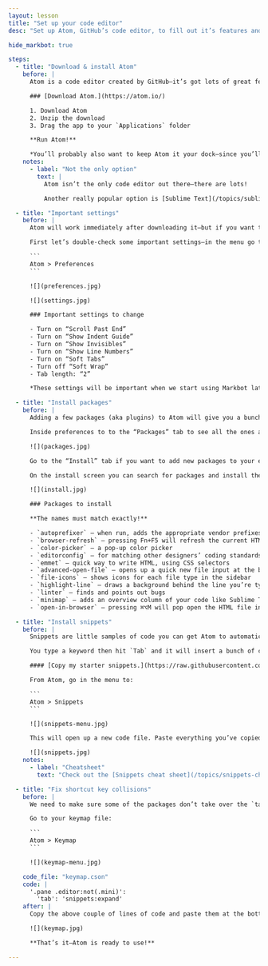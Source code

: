 ```yaml
---
layout: lesson
title: "Set up your code editor"
desc: "Set up Atom, GitHub’s code editor, to fill out it’s features and simplify repetitive tasks."

hide_markbot: true

steps:
  - title: "Download & install Atom"
    before: |
      Atom is a code editor created by GitHub—it’s got lots of great features, the community is really big—and the setup is quick for beginners.

      ### [Download Atom.](https://atom.io/)

      1. Download Atom
      2. Unzip the download
      3. Drag the app to your `Applications` folder

      **Run Atom!**

      *You’ll probably also want to keep Atom it your dock—since you’ll be using it every day.*
    notes:
      - label: "Not the only option"
        text: |
          Atom isn’t the only code editor out there—there are lots!

          Another really popular option is [Sublime Text](/topics/sublime-text/).

  - title: "Important settings"
    before: |
      Atom will work immediately after downloading it—but if you want to get the most out of it, some customization will be needed.

      First let’s double-check some important settings—in the menu go to:

      ```
      Atom > Preferences
      ```

      ![](preferences.jpg)

      ![](settings.jpg)

      ### Important settings to change

      - Turn on “Scroll Past End”
      - Turn on “Show Indent Guide”
      - Turn on “Show Invisibles”
      - Turn on “Show Line Numbers”
      - Turn on “Soft Tabs”
      - Turn off “Soft Wrap”
      - Tab length: “2”

      *These settings will be important when we start using Markbot later—it will check your code for some of these things.*

  - title: "Install packages"
    before: |
      Adding a few packages (aka plugins) to Atom will give you a bunch more convenient features.

      Inside preferences to to the “Packages” tab to see all the ones already installed.

      ![](packages.jpg)

      Go to the “Install” tab if you want to add new packages to your editor.

      On the install screen you can search for packages and install them into Atom.

      ![](install.jpg)

      ### Packages to install

      **The names must match exactly!**

      - `autoprefixer` — when run, adds the appropriate vendor prefixes to all CSS
      - `browser-refresh` — pressing Fn+F5 will refresh the current HTML file in the browser
      - `color-picker` — a pop-up color picker
      - `editorconfig` — for matching other designers’ coding standards
      - `emmet` — quick way to write HTML, using CSS selectors
      - `advanced-open-file` — opens up a quick new file input at the bottom of the screen, ⌘⌥N
      - `file-icons` — shows icons for each file type in the sidebar
      - `highlight-line` — draws a background behind the line you’re typing on
      - `linter` — finds and points out bugs
      - `minimap` — adds an overview column of your code like Sublime Text
      - `open-in-browser` — pressing ⌘⌥M will pop open the HTML file in the browser

  - title: "Install snippets"
    before: |
      Snippets are little samples of code you can get Atom to automatically insert into your document.

      You type a keyword then hit `Tab` and it will insert a bunch of code automatically.

      #### [Copy my starter snippets.](https://raw.githubusercontent.com/acgd-learn-the-web/atom-code/master/snippets.cson)

      From Atom, go in the menu to:

      ```
      Atom > Snippets
      ```

      ![](snippets-menu.jpg)

      This will open up a new code file. Paste everything you’ve copied from the GitHub into the bottom of this file. And save.

      ![](snippets.jpg)
    notes:
      - label: "Cheatsheet"
        text: "Check out the [Snippets cheat sheet](/topics/snippets-cheat-sheet/)."

  - title: "Fix shortcut key collisions"
    before: |
      We need to make sure some of the packages don’t take over the `tab` key, so we need to fix our keymap.

      Go to your keymap file:

      ```
      Atom > Keymap
      ```

      ![](keymap-menu.jpg)

    code_file: "keymap.cson"
    code: |
      '.pane .editor:not(.mini)':
        'tab': 'snippets:expand'
    after: |
      Copy the above couple of lines of code and paste them at the bottom of your keymap file.

      ![](keymap.jpg)

      **That’s it—Atom is ready to use!**

---
```

